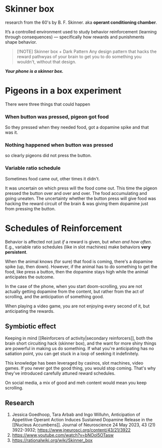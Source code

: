 # Skinner box
research from the 60's by B. F. Skinner.
aka **operant conditioning chamber**. 

It’s a controlled environment used to study behavior reinforcement (learning through consequences) — specifically how rewards and punishments shape behavior.

> [!NOTE] Skinner box + Dark Pattern
> Any design pattern that hacks the reward pathwyas of your brain to get you to do something you wouldn't, without that design. 

***Your phone is a skinner box.***
# Pigeons in a box experiment
There were three things that could happen
### When button was pressed, pigeon got food
So they pressed when they needed food, got a dopamine spike and that was it.
### Nothing happened when button was pressed 
so clearly pigeons did not press the button. 
### Variable ratio schedule
Sometimes food came out, other times it didn't. 

It was uncertain on which press will the food come out. This time the pigeon pressed the button over and over and over. The food accumulating and going uneaten. The uncertainty whether the button press will give food was hacking the reward circuit of the brain & was giving them dopamine just from pressing the button. 

# Schedules of Reinforcement
Behavior is affected not just _if_ a reward is given, but _when and how often_. E.g., variable ratio schedules (like in slot machines) make behaviors **very persistent**.

When the animal knows (for sure) that food is coming, there's a dopamine spike (up, then down). However, if the animal has to do something to get the food, like press a button, then the dopamine stays high while the animal anticipates the outcome. 

In the case of the phone, when you start doom-scrolling, you are not actually getting dopamine from the content, but rather from the act of scrolling, and the anticipation of something good. 

When playing a video game, you are not enjoying every second of it, but anticipating the rewards. 

## Symbiotic effect
Keeping in mind [[Reinforcers of activity|secondary reinforcers]], both the brain short circuiting hack (skinner box), and the want for more shiny things are powerful in making us do something. If what you're anticipating has no satiation point, you can get stuck in a loop of seeking it indefinitely. 

This knowledge has been leveraged by casinos, slot machines, video games. If you never got the good thing, you would stop coming. That's why they've introduced carefully attuned reward schedules. 

On social media, a mix of good and meh content would mean you keep scrolling. 
## Research
1. Jessica Goedhoop, Tara Arbab and Ingo Willuhn, Anticipation of Appetitive Operant Action Induces Sustained Dopamine Release in the [[Nucleus Accumbens]]. Journal of Neuroscience 24 May 2023, 43 (21) 3922-3932; https://www.jneurosci.org/content/43/21/3922
2. https://www.youtube.com/watch?v=bNOol5OTasw  
3. https://rationalwiki.org/wiki/Skinner_box 